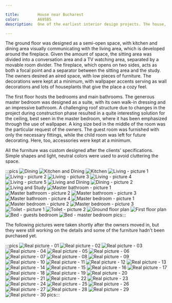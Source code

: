 ```yaml
---

title:        House near Bucharest
color:        A695B5
description:  One of the earliest interior design projects. The house, located in the residential complex "Green Paradise" in Corbeanca near Bucharest, was in the shell stage when we took over the project.

---
```

The ground floor was designed as a semi-open space, with kitchen and dining area visually communicating with the living area, which is developed around the fireplace. Given the amount of space, the sitting area was divided into a conversation area and a TV watching area, separated by a movable room divider. The fireplace, which opens on two sides, acts as both a focal point and a separator between the sitting area and the study. The owners desired an aired space, with low pieces of furniture. The decorations were kept at a minimum, with wallpaper accents serving as wall decorations and lots of houseplants that give the place a cozy feel.

The first floor hosts the bedrooms and main bathrooms. The generous master bedroom was designed as a suite, with its own walk-in dressing and an impressive bathroom. A challenging roof structure due to changes in the project during construction phase resulted in a quite interesting solution for the ceiling, best seen in the master bedroom, where it has been emphasized through the use of wallpaper. A king size bed in the middle of the room was the particular request of the owners. The guest room was furnished with only the necessary fittings, while the child room was left for future decorating. Here, too, accessories were kept at a minimum.

All the furniture was custom designed after the clients' specifications. Simple shapes and light, neutral colors were used to avoid cluttering the space.

:::pics
![Dining](jpg)
![Kitchen and Dining](jpg)
![Kitchen](jpg)
![Living - picture 1](jpg)
![Living - picture 2](jpg)
![Living - picture 3](jpg)
![Living - picture 4](jpg)
![Living - picture 5](jpg)
![Living and Dining](jpg)
![Dining - picture 2](jpg)
![Living and Study](jpg)
![Master bathroom - picture 1](jpg)
![Master bathroom - picture 2](jpg)
![Master bathroom - picture 3](jpg)
![Master bathroom - picture 4](jpg)
![Master bedroom - picture 1](jpg)
![Master bedroom - picture 2](jpg)
![Master bedroom - picture 3](jpg)
![Toilet - picture 1](jpg)
![Toilet - picture 2](jpg)
![Ground floor plan](jpg)
![First floor plan](jpg)
![Bed - guests bedroom](jpg)
![Bed - master bedroom](jpg)
pics:::

The following pictures were taken shortly after the owners moved in, but they were still working on the details and some of the furniture hadn't been purchased yet.

:::pics
![Real picture - 01](jpg)
![Real picture - 02](jpg)
![Real picture - 03](jpg)
![Real picture - 04](jpg)
![Real picture - 05](jpg)
![Real picture - 06](jpg)
![Real picture - 07](jpg)
![Real picture - 08](jpg)
![Real picture - 09](jpg)
![Real picture - 10](jpg)
![Real picture - 11](jpg)
![Real picture - 12](jpg)
![Real picture - 13](jpg)
![Real picture - 14](jpg)
![Real picture - 15](jpg)
![Real picture - 16](jpg)
![Real picture - 17](jpg)
![Real picture - 18](jpg)
![Real picture - 19](jpg)
![Real picture - 20](jpg)
![Real picture - 21](jpg)
![Real picture - 22](jpg)
![Real picture - 23](jpg)
![Real picture - 24](jpg)
![Real picture - 25](jpg)
![Real picture - 26](jpg)
![Real picture - 27](jpg)
![Real picture - 28](jpg)
![Real picture - 29](jpg)
![Real picture - 30](jpg)
pics:::
